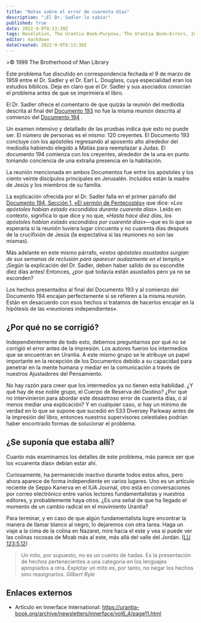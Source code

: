 ```yaml
---
title: "Notas sobre el error de cuarenta días"
description: "¡El Dr. Sadler lo sabía!"
published: true
date: 2022-9-9T8:13:39Z
tags: Revelation, The Urantia Book—Purpose, The Urantia Book—Errors, Innerface International, article
editor: markdown
dateCreated: 2022-9-9T8:13:39Z
---
```


<p class="v-card v-sheet theme--light grey lighten-3 px-2">>© 1999 The Brotherhood of Man Library</p>

Este problema fue discutido en correspondencia fechada el 9 de marzo de 1959 entre el Dr. Sadler y el Dr. Earl L. Douglass, cuya especialidad eran los estudios bíblicos. Deja en claro que el Dr. Sadler y sus asociados conocían el problema antes de que se imprimiera el libro.

El Dr. Sadler ofrece el comentario de que quizás la reunión del mediodía descrita al final del [Documento 193](/es/The_Urantia_Book/193) no fue la misma reunión descrita al comienzo del [Documento 194](/es/The_Urantia_Book/194) .

Un examen intensivo y detallado de las pruebas indica que esto no puede ser. El número de personas es el mismo: 120 creyentes. El Documento 193 concluye con los apóstoles regresando al aposento alto alrededor del mediodía habiendo elegido a Matías para reemplazar a Judas. El documento 194 comienza con los creyentes, alrededor de la una en punto tomando conciencia de una extraña presencia en la habitación.

La reunión mencionada en ambos Documentos fue entre los apóstoles y los ciento veinte discípulos principales en Jerusalén. Incluidos están la madre de Jesús y los miembros de su familia.

La explicación ofrecida por el Dr. Sadler falla en el primer párrafo del [Documento 194, Sección 1, «El sermón de Pentecostés»](/es/The_Urantia_Book/194#p1) que dice: «_Los apóstoles habían estado escondidos durante cuarenta días_». Leído en contexto, significa lo que dice y no que, «_Hasta hace diez días, los apóstoles habían estado escondidos por cuarenta días_»—que es lo que se esperaría si la reunión tuviera lugar cincuenta y no cuarenta días después de la crucifixión de Jesús (la expectativa si las reuniones no son las mismas).

Más adelante en este mismo párrafo, «_estos apóstoles asustados surgían de sus semanas de reclusión para aparecer audazmente en el templo,_» ¡Según la explicación del Dr. Sadler, deben haber salido de su escondite diez días antes! Entonces, ¿por qué todavía están asustados pero ya no se esconden?

Los hechos presentados al final del Documento 193 y al comienzo del Documento 194 encajan perfectamente si se refieren a la misma reunión. Están en desacuerdo con esos hechos si tratamos de hacerlos encajar en la hipótesis de las «reuniones independientes».

## ¿Por qué no se corrigió?

Independientemente de todo esto, debemos preguntarnos por qué no se corrigió el error antes de la impresión. Los autores fueron los intermedios que se encuentran en Urantia. A este mismo grupo se le atribuye un papel importante en la recepción de los Documentos debido a su capacidad para penetrar en la mente humana y mediar en la comunicación a través de nuestros Ajustadores del Pensamiento.

No hay razón para creer que los intermedios ya no tienen esta habilidad. ¿Y qué hay de ese noble grupo, el Cuerpo de Reserva del Destino? ¿Por qué no intervinieron para abordar este desastroso error de cuarenta días, o al menos mediar una explicación? Y en cualquier caso, si hay un mínimo de verdad en lo que se supone que sucedió en 533 Diversey Parkway antes de la impresión del libro, entonces nuestros supervisores celestiales podrían haber encontrado formas de solucionar el problema.

## ¿Se suponía que estaba allí?

Cuanto más examinamos los detalles de este problema, más parece ser que los «cuarenta días» debían estar ahí.

Curiosamente, ha permanecido inactivo durante todos estos años, pero ahora aparece de forma independiente en varios lugares. Uno es un artículo reciente de Seppo Kanerva en el IUA Journal, otro está en conversaciones por correo electrónico entre varios lectores fundamentalistas y nuestros editores, y probablemente haya otros. ¿Es una señal de que ha llegado el momento de un cambio radical en el movimiento Urantia?

Para terminar, y en caso de que algún fundamentalista logre encontrar la manera de llamar blanco al negro, lo dejaremos con otra tarea. Haga un viaje a la cima de la colina en Nazaret, mire hacia el este y vea si puede ver las colinas rocosas de Moab más al este, más allá del valle del Jordán. ([LU 123:5.12](/es/The_Urantia_Book/123#p5_12))

> Un mito, por supuesto, no es un cuento de hadas. Es la presentación de hechos pertenecientes a una categoría en los lenguajes apropiados a otra. Explotar un mito es, por tanto, no negar los hechos sino reasignarlos.
> _Gilbert Ryle_

## Enlaces externos

- Artículo en Innerface International: https://urantia-book.org/archive/newsletters/innerface/vol6_4/page11.html


